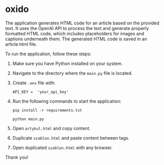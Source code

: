 # oxido
The application generates HTML code for an article based on the provided text. It uses the OpenAI API to process the text and generate properly formatted HTML code, which includes placeholders for images and captions underneath them. The generated HTML code is saved in an article.html file.

To run the application, follow these steps:

1. Make sure you have Python installed on your system.
2. Navigate to the directory where the `main.py` file is located.
3. Create `.env` file with:
    ```
    API_KEY =  'your_api_key'
    ```
4. Run the following commands to start the application:
    ```
    pip install -r requirements.txt
    ```

    ```
    python main.py
    ```
5. Open `artykul.html` and copy content.
6. Duplicate `szablon.html` and paste content between <body> tags.
7. Open duplicated `szablon.html` with any browser.

Thank you!
